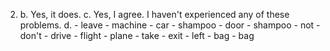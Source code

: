 2.
    b. Yes, it does.
    c. Yes, I agree. I haven't experienced any of these problems.
    d. 
        - leave - machine
        - car - shampoo
        - door - shampoo
        - not - don't
        - drive - flight
        - plane - take
        - exit - left
        - bag - bag